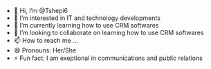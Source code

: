 - 👋 Hi, I’m @Tshepi6
- 👀 I’m interested in IT and technology developments
- 🌱 I’m currently learning how to use CRM softwares 
- 💞️ I’m looking to collaborate on learning how to use CRM softwares 
- 📫 How to reach me ...
- 😄 Pronouns: Her/She
- ⚡ Fun fact: I am exeptional in communications and public relations 

<!---
Tshepi6/Tshepi6 is a ✨ special ✨ repository because its `README.md` (this file) appears on your GitHub profile.
You can click the Preview link to take a look at your changes.
--->
